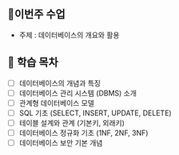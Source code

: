 ## 🌱이번주 수업

- 주제 : 데이터베이스의 개요와 활용

## 🥹 학습 목차

- [ ] 데이터베이스의 개념과 특징
- [ ] 데이터베이스 관리 시스템 (DBMS) 소개
- [ ] 관계형 데이터베이스 모델
- [ ] SQL 기초 (SELECT, INSERT, UPDATE, DELETE)
- [ ] 테이블 설계와 관계 (기본키, 외래키)
- [ ] 데이터베이스 정규화 기초 (1NF, 2NF, 3NF)
- [ ] 데이터베이스 보안 기본 개념

